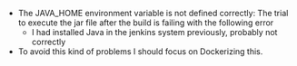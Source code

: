 - The JAVA_HOME environment variable is not defined correctly: The trial to execute the jar file after the build is failing with the following error
  - I had installed Java in the jenkins system previously, probably not correctly
- To avoid this kind of problems I should focus on Dockerizing this.
